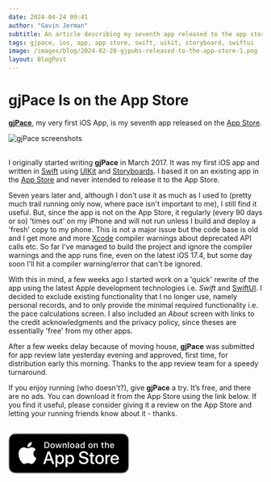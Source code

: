 ```yaml
---
date: 2024-04-24 09:41
author: "Gavin Jerman"
subtitle: An article describing my seventh app released to the app store
tags: gjpace, ios, app, app store, swift, uikit, storyboard, swiftui
image: /images/blog/2024-02-20-gjpubs-released-to-the-app-store-1.png
layout: BlogPost
---
```


# gjPace Is on the App Store

[**gjPace**](/projects/gjPace), my very first iOS App, is my seventh app released on the [App Store](https://apps.apple.com/app/gjpace/id1532589479?platform=iphone).

<img src="/images/blog/2024-04-24-gjpace-released-to-the-app-store-1.png" alt="gjPace screenshots" width="384">
<br><br>

I originally started writing **gjPace** in March 2017. It was my first iOS app and written in [Swift](https://swift.org) using [UIKit](https://developer.apple.com/documentation/uikit) and [Storyboards](https://developer.apple.com/library/archive/documentation/General/Conceptual/Devpedia-CocoaApp/Storyboard.html). I based it on an existing app in the [App Store](https://www.apple.com/uk/app-store) and never intended to release it to the App Store.

Seven years later and, although I don't use it as much as I used to (pretty much trail running only now, where pace isn't important to me), I still find it useful. But, since the app is not on the App Store, it regularly (every 90 days or so) 'times out' on my iPhone and will not run unless I build and deploy a 'fresh' copy to my phone. This is not a major issue but the code base is old and I get more and more [Xcode](https://developer.apple.com/xcode) compiler warnings about deprecated API calls etc. So far I've managed to build the project and ignore the compiler warnings and the app runs fine, even on the latest iOS 17.4, but some day soon I'll hit a compiler warning/error that can't be ignored.

With this in mind, a few weeks ago I started work on a 'quick' rewrite of the app using the latest Apple development technologies i.e. _Swift_ and [SwiftUI](https://developer.apple.com/xcode/swiftui). I decided to exclude existing functionality that I no longer use, namely personal records, and to only provide the minimal required functionality i.e. the pace calculations screen. I also included an _About_ screen with links to the credit acknowledgments and the privacy policy, since theses are essentially 'free' from my other apps.

After a few weeks delay because of moving house, **gjPace** was submitted for app review late yesterday evening and approved, first time, for distribution early this morning. Thanks to the app review team for a speedy turnaround.

If you enjoy running (who doesn't?), give **gjPace** a try. It’s free, and there are no ads. You can download it from the App Store using the link below. If you find it useful, please consider giving it a review on the App Store and letting your running friends know about it - thanks.
<br><br>

[![download](/images/Download_on_the_App_Store_Badge_US-UK_RGB_blk_092917.svg)](https://apps.apple.com/app/gjpace/id1532589479?platform=iphone)
